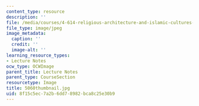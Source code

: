 ```yaml
---
content_type: resource
description: ''
file: /media/courses/4-614-religious-architecture-and-islamic-cultures-fall-2002/8f15c5ec7a2b6dd78982bca8c25e30b9_5060thumbnail.jpg
file_type: image/jpeg
image_metadata:
  caption: ''
  credit: ''
  image-alt: ''
learning_resource_types:
- Lecture Notes
ocw_type: OCWImage
parent_title: Lecture Notes
parent_type: CourseSection
resourcetype: Image
title: 5060thumbnail.jpg
uid: 8f15c5ec-7a2b-6dd7-8982-bca8c25e30b9
---
```


